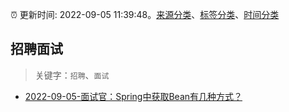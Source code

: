 :alarm_clock: 更新时间: 2022-09-05 11:39:48。[来源分类](../README.md)、[标签分类](../TAGS.md)、[时间分类](../TIMELINE.md)

## 招聘面试


> 关键字：`招聘`、`面试`



- [2022-09-05-面试官：Spring中获取Bean有几种方式？](https://toutiao.io/k/x9gh2qw) 